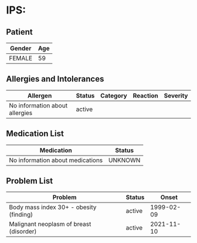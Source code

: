 # IPS:

## Patient

|Gender|Age|
|---|---|
|FEMALE|59|

## Allergies and Intolerances

|Allergen|Status|Category|Reaction|Severity|
|---|---|---|---|---|
|No information about allergies|active||||

## Medication List

|Medication|Status|
|---|---|
|No information about medications|UNKNOWN|

## Problem List

|Problem|Status|Onset|
|---|---|---|
|Body mass index 30+ - obesity (finding)|active|1999-02-09|
|Malignant neoplasm of breast (disorder)|active|2021-11-10|
